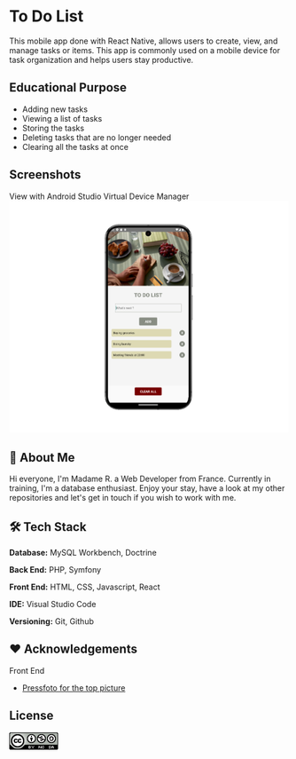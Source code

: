 
# To Do List

This mobile app  done with React Native, allows users to create, view, and manage tasks or items. This app is commonly used on a mobile device for task organization and helps users stay productive.


## Educational Purpose

- Adding new tasks
- Viewing a list of tasks
- Storing the tasks
- Deleting tasks that are no longer needed
- Clearing all the tasks at once



## Screenshots

View with Android Studio Virtual Device Manager
![App Screenshot](./00_readme/screenshot_01.png)



## 🍞 About Me
Hi everyone, I'm Madame R. a Web Developer from France. 
Currently in training, I'm a database enthusiast.
Enjoy your stay, have a look at my other repositories and let's get in touch if you wish to work with me.

## 🛠️ Tech Stack

**Database:** MySQL Workbench, Doctrine

**Back End:** PHP, Symfony

**Front End:** HTML, CSS, Javascript, React

**IDE:** Visual Studio Code

**Versioning:** Git, Github



## ❤️ Acknowledgements


 Front End
 - [Pressfoto  for the top picture ](https://fr.freepik.com/auteur/pressfoto)



## License


![CREATIVE COMMONS](./00_readme/badge_cc.png)

